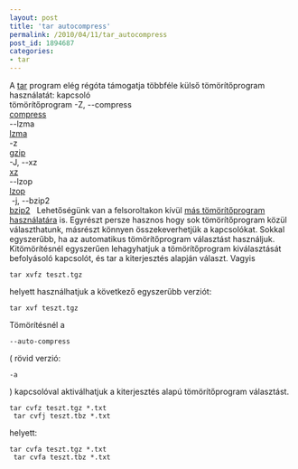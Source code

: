 ```yaml
---
layout: post
title: 'tar autocompress'
permalink: /2010/04/11/tar_autocompress
post_id: 1894687
categories: 
- tar
---
```


A 
[tar](http://www.gnu.org/software/tar/) program elég régóta támogatja többféle külső tömörítőprogram használatát: 
kapcsoló             
tömörítőprogram 
-Z, --compress             
[compress](http://www.opengroup.org/onlinepubs/9699919799/utilities/compress.html)         
--lzma             
[lzma](http://tukaani.org/lzma/)         
-z             
[gzip](http://www.gzip.org/)         
-J, --xz             
[xz](http://tukaani.org/xz/)         
--lzop             
[lzop](http://www.lzop.org/)         
 -j, --bzip2             
[bzip2](http://www.bzip.org/) 
  
Lehetőségünk van a felsoroltakon kívül 
[más tömörítőprogram használatára](/2010/01/13/tar_pbzip2) is. 
Egyrészt persze hasznos hogy sok tömörítőprogram közül választhatunk, másrészt könnyen összekeverhetjük a kapcsolókat. Sokkal egyszerűbb, ha az automatikus tömörítőprogram választást használjuk. 
Kitömörítésnél egyszerűen lehagyhatjuk a tömörítőprogram kiválasztását befolyásoló kapcsolót, és tar a kiterjesztés alapján választ. Vagyis 
```
tar xvfz teszt.tgz
``` 
helyett használhatjuk a következő egyszerűbb verziót: 
```
tar xvf teszt.tgz
``` 
Tömörítésnél a 
```
--auto-compress
```
 ( rövid verzió: 
```
-a
```
 ) kapcsolóval aktiválhatjuk a kiterjesztés alapú tömörítőprogram választást. 
```
tar cvfz teszt.tgz *.txt
 tar cvfj teszt.tbz *.txt
``` 
helyett: 
```
tar cvfa teszt.tgz *.txt
 tar cvfa teszt.tbz *.txt
``` 
 